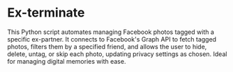 # Ex-terminate
This Python script automates managing Facebook photos tagged with a specific ex-partner. It connects to Facebook's Graph API to fetch tagged photos, filters them by a specified friend, and allows the user to hide, delete, untag, or skip each photo, updating privacy settings as chosen. Ideal for managing digital memories with ease.
